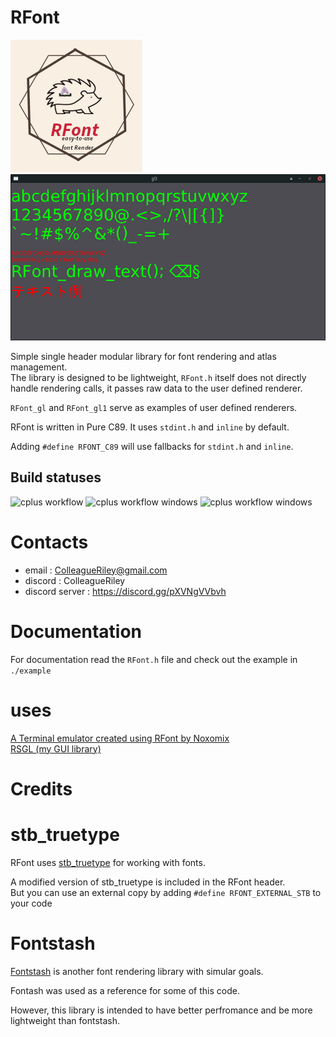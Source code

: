 # RFont
![logo](logo.png)
![image](Screenshot.png)

Simple single header modular library for font rendering and atlas management.\
The library is designed to be lightweight, `RFont.h` itself does not directly handle rendering calls, it passes raw data to the user defined renderer.

`RFont_gl` and `RFont_gl1` serve as examples of user defined renderers.

RFont is written in Pure C89. It uses `stdint.h` and `inline` by default.

Adding `#define RFONT_C89` will use fallbacks for `stdint.h` and `inline`.

## Build statuses
![cplus workflow](https://github.com/ColleagueRiley/RFont/actions/workflows/linux.yml/badge.svg)
![cplus workflow windows](https://github.com/ColleagueRiley/RFont/actions/workflows/windows.yml/badge.svg)
![cplus workflow windows](https://github.com/ColleagueRiley/RFont/actions/workflows/macos.yml/badge.svg)

# Contacts
- email : ColleagueRiley@gmail.com
- discord : ColleagueRiley
- discord server : https://discord.gg/pXVNgVVbvh

# Documentation
For documentation read the `RFont.h` file and check out the example in `./example`

# uses

[A Terminal emulator created using RFont by Noxomix](https://github.com/noxomix/vterm_test)\
[RSGL (my GUI library)](https://github.com/ColleagueRiley/RSGL)

# Credits

# stb_truetype
RFont uses [stb_truetype](https://github.com/nothings/stb) for working with fonts.

A modified version of stb_truetype is included in the RFont header.\
But you can use an external copy by adding `#define RFONT_EXTERNAL_STB` to your code

# Fontstash
[Fontstash](https://github.com/memononen/fontstash) is another font rendering library with simular goals.

Fontash was used as a reference for some of this code.

However, this library is intended to have better perfromance and be more lightweight than fontstash.
